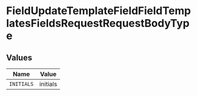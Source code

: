 # FieldUpdateTemplateFieldFieldTemplatesFieldsRequestRequestBodyType


## Values

| Name       | Value      |
| ---------- | ---------- |
| `INITIALS` | initials   |